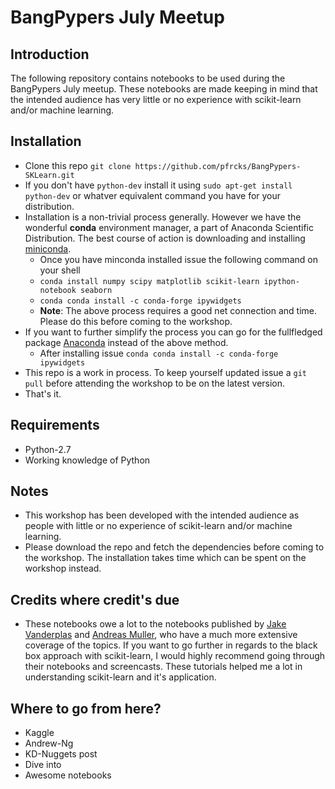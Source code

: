 # BangPypers July Meetup

## Introduction

The following repository contains notebooks to be used during the BangPypers July meetup. These notebooks are made keeping in mind that the intended audience has very little or no experience with scikit-learn and/or machine learning.

## Installation

* Clone this repo `git clone https://github.com/pfrcks/BangPypers-SKLearn.git`
* If you don't have `python-dev` install it using `sudo apt-get install python-dev` or whatver equivalent command you have for your distribution.
* Installation is a non-trivial process generally. However we have the wonderful **conda** environment manager, a part of Anaconda Scientific Distribution. The best course of action is downloading and installing [miniconda](http://conda.pydata.org/miniconda.html).
    * Once you have minconda installed issue the following command on your shell
    * `conda install numpy scipy matplotlib scikit-learn ipython-notebook seaborn`
    * `conda conda install -c conda-forge ipywidgets`
    * **Note**: The above process requires a good net connection and time. Please do this before coming to the workshop.
* If you want to further simplify the process you can go for the fullfledged package [Anaconda](https://docs.continuum.io/anaconda/install) instead of the above method.
    * After installing issue `conda conda install -c conda-forge ipywidgets`
* This repo is a work in process. To keep yourself updated issue a `git pull` before attending the workshop to be on the latest version.
* That's it.

## Requirements

* Python-2.7
* Working knowledge of Python

## Notes

* This workshop has been developed with the intended audience as people with little or no experience of scikit-learn and/or machine learning. 
* Please download the repo and fetch the dependencies before coming to the workshop. The installation takes time which can be spent on the workshop instead.

## Credits where credit's due

* These notebooks owe a lot to the notebooks published by [Jake Vanderplas](https://github.com/jakevdp/sklearn_tutorial) and [Andreas Muller](https://www.youtube.com/watch?v=80fZrVMurPM), who have a much more extensive coverage of the topics. If you want to go further in regards to the black box approach with scikit-learn, I would highly recommend going through their notebooks and screencasts. These tutorials helped me a lot in understanding scikit-learn and it's application.

## Where to go from here?

* Kaggle
* Andrew-Ng
* KD-Nuggets post
* Dive into
* Awesome notebooks
